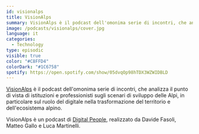 ```yaml
---
id: visionalps
title: VisionAlps
summary: VisionAlps è il podcast dell'omonima serie di incontri, che analizza il punto di vista vista di istituzioni e professionisti sugli scenari di sviluppo delle Alpi, in particolare sul ruolo del digitale nella trasformazione del territorio e dell'ecosistema alpino.
image: /podcasts/visionalps/cover.jpg
language: it
categories:
  - Technology
type: episodic
visible: true
color: "#C8FFD4"
colorDark: "#1C6758"
spotify: https://open.spotify.com/show/05dvqOp98hTDX3WZWIDBLD
---
```


[VisionAlps](https://www.visionalps.com/) è il podcast dell'omonima serie di incontri, che analizza il punto di vista di istituzioni e professionisti sugli scenari di sviluppo delle Alpi, in particolare sul ruolo del digitale nella trasformazione del territorio e dell'ecosistema alpino.

VisionAlps è un podcast di [Digital People](https://w3id.org/digitalpeople), realizzato da Davide Fasoli, Matteo Gallo e Luca Martinelli.